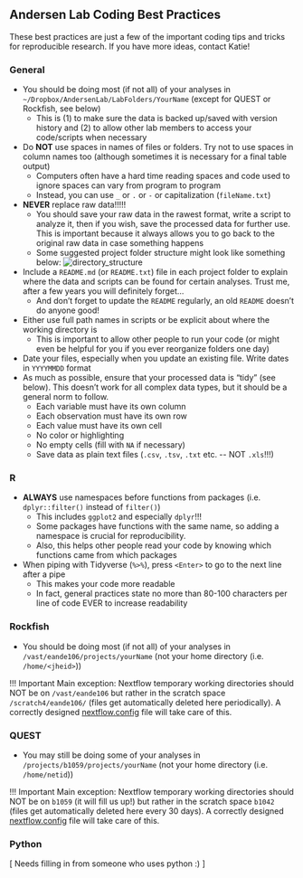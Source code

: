 ## Andersen Lab Coding Best Practices

These best practices are just a few of the important coding tips and tricks for reproducible research. If you have more ideas, contact Katie!

### General

* You should be doing most (if not all) of your analyses in `~/Dropbox/AndersenLab/LabFolders/YourName` (except for QUEST or Rockfish, see below)
	* This is (1) to make sure the data is backed up/saved with version history and (2) to allow other lab members to access your code/scripts when necessary
* Do **NOT** use spaces in names of files or folders. Try not to use spaces in column names too (although sometimes it is necessary for a final table output)
	* Computers often have a hard time reading spaces and code used to ignore spaces can vary from program to program
	* Instead, you can use `_` or `.` or `-` or capitalization (`fileName.txt`)
* **NEVER** replace raw data!!!!!
	* You should save your raw data in the rawest format, write a script to analyze it, then if you wish, save the processed data for further use. This is important because it always allows you to go back to the original raw data in case something happens
	* Some suggested project folder structure might look like something below:
![directory_structure](img/directory_structure.png)
* Include a `README.md` (or `README.txt`) file in each project folder to explain where the data and scripts can be found for certain analyses. Trust me, after a few years you will definitely forget…
	* And don’t forget to update the `README` regularly, an old `README` doesn’t do anyone good!
* Either use full path names in scripts or be explicit about where the working directory is
	* This is important to allow other people to run your code (or might even be helpful for you if you ever reorganize folders one day)
* Date your files, especially when you update an existing file. Write dates in `YYYYMMDD` format
* As much as possible, ensure that your processed data is “tidy” (see below). This doesn’t work for all complex data types, but it should be a general norm to follow.
	* Each variable must have its own column
	* Each observation must have its own row
	* Each value must have its own cell
	* No color or highlighting 
	* No empty cells (fill with `NA` if necessary)
	* Save data as plain text files (`.csv`, `.tsv`, `.txt` etc. -- NOT `.xls`!!!)

### R

* **ALWAYS** use namespaces before functions from packages (i.e. `dplyr::filter()` instead of `filter()`)
	* This includes `ggplot2` and especially `dplyr`!!!
	* Some packages have functions with the same name, so adding a namespace is crucial for reproducibility.
	* Also, this helps other people read your code by knowing which functions came from which packages
* When piping with Tidyverse (`%>%`), press `<Enter>` to go to the next line after a pipe
	* This makes your code more readable 
	* In fact, general practices state no more than 80-100 characters per line of code EVER to increase readability

### Rockfish

* You should be doing most (if not all) of your analyses in `/vast/eande106/projects/yourName` (not your home directory (i.e. `/home/<jheid>`))

!!! Important
	Main exception: Nextflow temporary working directories should NOT be on `/vast/eande106` but rather in the scratch space `/scratch4/eande106/` (files get automatically deleted here periodically).
	A correctly designed [nextflow.config](rockfish-nextflow) file will take care of this.

### QUEST

* You may still be doing some of your analyses in `/projects/b1059/projects/yourName` (not your home directory (i.e. `/home/netid`))

!!! Important
	Main exception: Nextflow temporary working directories should NOT be on `b1059` (it will fill us up!) but rather in the scratch space `b1042` (files get automatically deleted here every 30 days).
	A correctly designed [nextflow.config](quest-nextflow) file will take care of this.

### Python

[ Needs filling in from someone who uses python :) ]
